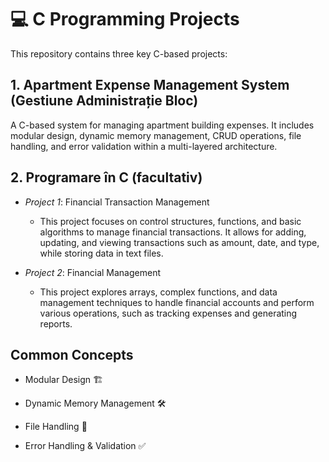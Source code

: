 #  💻 C Programming Projects

This repository contains three key C-based projects:

## 1. Apartment Expense Management System (Gestiune Administrație Bloc)
A C-based system for managing apartment building expenses. It includes modular design, dynamic memory management, CRUD operations, file handling, and error validation within a multi-layered architecture.

## 2. Programare în C (facultativ)
-  *Project 1*: Financial Transaction Management
    -  This project focuses on control structures, functions, and basic algorithms to manage financial transactions. It allows for adding, updating, and viewing transactions such as amount, date, and type, while storing data in text files.

-  *Project 2*: Financial Management
    -  This project explores arrays, complex functions, and data management techniques to handle financial accounts and perform various operations, such as tracking expenses and generating reports.

## Common Concepts
-  Modular Design 🏗️

-  Dynamic Memory Management 🛠️

-  File Handling 📂

-  Error Handling & Validation ✅
